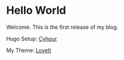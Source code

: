 # Hello World


Welcome. This is the first release of my blog.

<!--more-->

Hugo Setup: [Cyhour](https://cyhour.com/1226/)

My Theme: [LoveIt](https://hugoloveit.com/zh-cn/)
